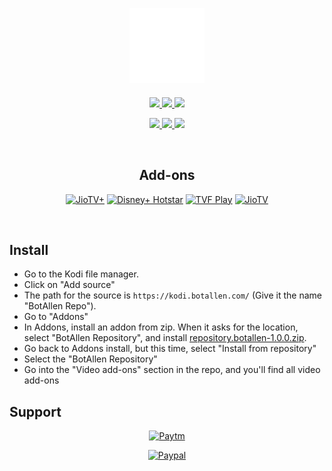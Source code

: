 <h2 align="center">
  <br>
  <a href="https://github.com/botallen/repository.botallen"><img src="media/icon.png" height="120" width="120"></a>
</h2>

<p align="center">

  <!-- Release -->
  <a href="https://github.com/botallen/repository.botallen/releases/latest">
    <img src="https://img.shields.io/github/v/release/botallen/repository.botallen?style=for-the-badge">
  </a>
  
  <!-- Discord -->
  <a href="https://discord.com/invite/bUDYtFP">
    <img src="https://img.shields.io/discord/701304820530937954?color=%237289da&label=discord&style=for-the-badge&logo=discord">
  </a>
  
  <!-- Downloads -->
  <a href="https://github.com/botallen/repository.botallen/releases/latest">
    <img src="https://img.shields.io/github/downloads/botallen/repository.botallen/total?style=for-the-badge&logo=kodi&color=17B2E7">
  </a>
  
 </p>
 <p align="center">
  
  <!-- License -->
  <a href="https://github.com/botallen/repository.botallen/blob/master/LICENSE">
    <img src="https://img.shields.io/github/license/botallen/repository.botallen?style=flat-square">
  </a>
  
  <!-- Open Issues -->
  <a href="https://github.com/botallen/repository.botallen/issues">
    <img src="https://img.shields.io/github/issues/botallen/repository.botallen?style=flat-square">
  </a>
  
  <!-- Last Commit -->
  <a href="https://github.com/botallen/repository.botallen/commit/master">
    <img src="https://img.shields.io/github/last-commit/botallen/repository.botallen?style=flat-square">
  </a>
  
 </p>

<br>

<h2 align="center">Add-ons</h2>

<p align="center">
<span style="display: inline-block;">
  <a href="https://github.com/botallen/repository.botallen/tree/master/plugin.video.jiotvplus">
    <img src="https://github.com/botallen/repository.botallen/raw/master/plugin.video.jiotvplus/resources/icon.png" alt="JioTV+" width="175" height="100">
  </a>
</span>
  
<span style="display: inline-block;">
  <a href="https://github.com/botallen/repository.botallen/tree/master/plugin.video.botallen.hotstar">
    <img src="https://github.com/botallen/repository.botallen/raw/master/plugin.video.botallen.hotstar/resources/icon.jpg" alt="Disney+ Hotstar" width="100" height="100">
  </a>
</span>

<span style="display: inline-block;">
  <a href="https://github.com/botallen/repository.botallen/tree/master/plugin.video.tvfplay">
    <img src="https://github.com/botallen/repository.botallen/raw/master/plugin.video.tvfplay/resources/icon.png" alt="TVF Play" width="100" height="100">
  </a>
</span>

<span style="display: inline-block;">
  <a href="jiotv/">
    <img src="https://github.com/botallen/repository.botallen/raw/master/plugin.video.jiotv/resources/icon.png" alt="JioTV" width="100" height="100">
  </a>
</span>
</p>

<br>

## Install

<p align="left">
  <ul>
    <li>Go to the Kodi file manager.</li>
    <li>Click on "Add source"</li>
    <li>The path for the source is <code>https://kodi.botallen.com/</code> (Give it the name "BotAllen Repo").</li>
    <li>Go to "Addons"</li>
    <li>In Addons, install an addon from zip.  When it asks for the location, select "BotAllen Repository", and install <a href="repository.botallen-1.0.0.zip">repository.botallen-1.0.0.zip</a>.</li>
    <li>Go back to Addons install, but this time, select "Install from repository"</li>
    <li>Select the "BotAllen Repository"</li>
    <li>Go into the "Video add-ons" section in the repo, and you'll find all video add-ons</li>
  </ul>
</p>

## Support

<p align="center">
  <a href="https://raw.githubusercontent.com/botallen/botallen.github.io/master/media/Offline%20Merchant.png" target="_blank">
    <img width="347px" height="620px" src="media/Offline Merchant.png" alt="Paytm" >
  </a>
</p>
<p align="center">
  <span style="display: inline-block;">
    <a href="https://paypal.me/botallen" target="_blank">
      <img width="200px" height="51px" src="https://www.paypalobjects.com/webstatic/mktg/Logo/pp-logo-200px.png" alt="Paypal" >
    </a>
  </span>
</p>
